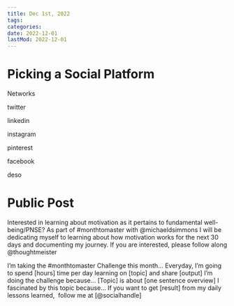 ```yaml
---
title: Dec 1st, 2022
tags:
categories:
date: 2022-12-01
lastMod: 2022-12-01
---
```

# Picking a Social Platform

Networks

twitter

linkedin

instagram

pinterest

facebook

deso

# Public Post

Interested in learning about motivation as it pertains to fundamental well-being/PNSE? As part of #monthtomaster with @michaeldsimmons I will be dedicating myself to learning about how motivation works for the next 30 days and documenting my journey. If you are interested, please follow along @thoughtmeister

I’m taking the #monthtomaster Challenge this month…
Everyday, I’m going to spend [hours] time per day learning on [topic] and share [output]
I’m doing the challenge because…
[Topic] is about [one sentence overview]
I fascinated by this topic because…
If you want to get [result] from my daily lessons learned,  follow me at [@socialhandle]


